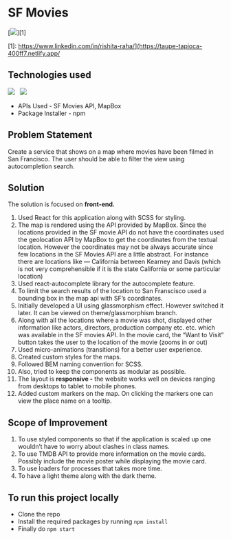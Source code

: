 # **SF Movies**

 [![](https://img.shields.io/badge/Hosted_On_Netlify-informational?style=for-the-badge&logo=netlify&labelColor=ea1c24&color=fb624c&logoColor=ffffff)][1] 
 
 [1]: https://www.linkedin.com/in/rishita-raha/](https://taupe-tapioca-400ff7.netlify.app/
 
## Technologies used 
![](https://img.shields.io/badge/React-informational?style=for-the-badge&logo=react&labelColor=ea1c24&color=fb624c&logoColor=ffffff) &nbsp;
![](https://img.shields.io/badge/SCSS-informational?style=for-the-badge&logo=sass&labelColor=ea1c24&color=fb624c&logoColor=ffffff)

- APIs Used - SF Movies API, MapBox
- Package Installer - npm

## Problem Statement

Create a service that shows on a map where movies have been filmed in San
Francisco. The user should be able to filter the view using autocompletion
search.

## Solution

The solution is focused on **front-end.** 

1. Used React for this application along with SCSS for styling. 
2. The map is rendered using the API provided by MapBox. Since the locations provided in the SF movie API do not have the coordinates used the geolocation API by MapBox to get the coordinates from the textual location. However the coordinates may not be always accurate since few locations in the SF Movies API are a little abstract. For instance there are locations like —  California between Kearney and Davis (which is not very comprehensible if it is the state California or some particular location) 
3. Used react-autocomplete library for the autocomplete feature. 
4. To limit the search results of the location to San Franscisco used a bounding box in the map api with SF’s coordinates. 
5. Initially developed a UI using glassmorphism effect. However switched it later. It can be viewed on theme/glassmorphism branch.  
6. Along with all the locations where a movie was shot, displayed other information like actors, directors, production company etc. etc. which was available in the SF movies API. In the movie card, the “Want to Visit” button takes the user to the location of the movie (zooms in or out) 
7. Used micro-animations (transitions) for a better user experience.
8. Created custom styles for the maps.  
9. Followed BEM naming convention for SCSS. 
10. Also, tried to keep the components as modular as possible. 
11. The layout is **responsive -** the website works well on devices ranging from desktops to tablet to mobile phones. 
12. Added custom markers on the map. On clicking the markers one can view the place name on a tooltip. 

## Scope of Improvement

1. To use styled components so that if the application is scaled up one wouldn’t have to worry about clashes in class names. 
2. To use TMDB API to provide more information on the movie cards. Possibly include the movie poster while displaying the movie card. 
3. To use loaders for processes that takes more time.
4. To have a light theme along with the dark theme.


## To run this project locally 
- Clone the repo 
- Install the required packages by running `npm install`
- Finally do `npm start` 
